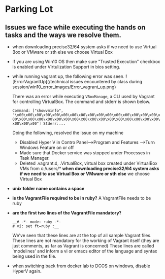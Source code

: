 # Parking Lot

## Issues we face while executing the hands on tasks and the ways we resolve them.

* when downloading precise32/64 system asks if we need to use Virtual Box or VMware or sth else 
	we choose Virtual Box
* If you are using Win10 OS then make sure "Trusted Execution" checkbox is enabled under Virtulization Support in bios setting.

* while running vagrant up, the following error was seen.
	![ErrorVagrantUp](/technical issues encountered by class during session/win10_error_images/Error_vagrant_up.png)
  
  There was an error while executing `VBoxManage`, a CLI used by Vagrant
  for controlling VirtualBox. The command and stderr is shown below.

  `Command: ["showvminfo", "\x00\x00\x00\x00\x00\x00\x00\x00\x00\x00\x00\x00\x00\x00\x00\x00\x00\x00\x00\x00\x00\x00\x00\x00\x00\x00\x00\x00\x00\x00\x00\x00\x00\x00\x00\x00"]
  Stderr:...`

  Doing the following, resolved the issue on my machine
	* Disabled Hyper V in Contro Panel-->Program and Features -->Turn Windows Feature on or off
	* Made sure that Docker service was stopped under Processes in Task Manager.
	* Deleted .vagrant.d, .VirtualBox, virtual box created under VirtualBox VMs from c:/users/<user>* **when downloading precise32/64 system asks if we need to use Virtual Box or VMware or sth else**
	we choose Virtual Box

* **unix folder name contains a space**

* **is the VagrantFile required to be in ruby?**
	A VagrantFile needs to be ruby

* **are the first two lines of the VagrantFile mandatory?**
	```
	__# -*- mode: ruby -*-
	# vi: set ft=ruby :__
	```
	We've seen that these lines are at the top of all sample Vagrant files.
	These lines are not mandatory for the working of Vagrant itself (they are just comments, as far as Vagrant is concerned)
	These lines are called 'modelines' and inform a vi or emacs editor of the language and syntax being used in the file.

* when switching back from docker lab to DCOS on windows, disable HyperV again.
